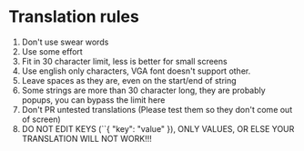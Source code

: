 # Translation rules

1. Don't use swear words
2. Use some effort
3. Fit in 30 character limit, less is better for small screens
4. Use english only characters, VGA font doesn't support other.
5. Leave spaces as they are, even on the start/end of string
6. Some strings are more than 30 character long, they are probably popups, you can bypass the limit here
7. Don't PR untested translations (Please test them so they don't come out of screen)
8. DO NOT EDIT KEYS (``{ "key": "value" }), ONLY VALUES, OR ELSE YOUR TRANSLATION WILL NOT WORK!!!